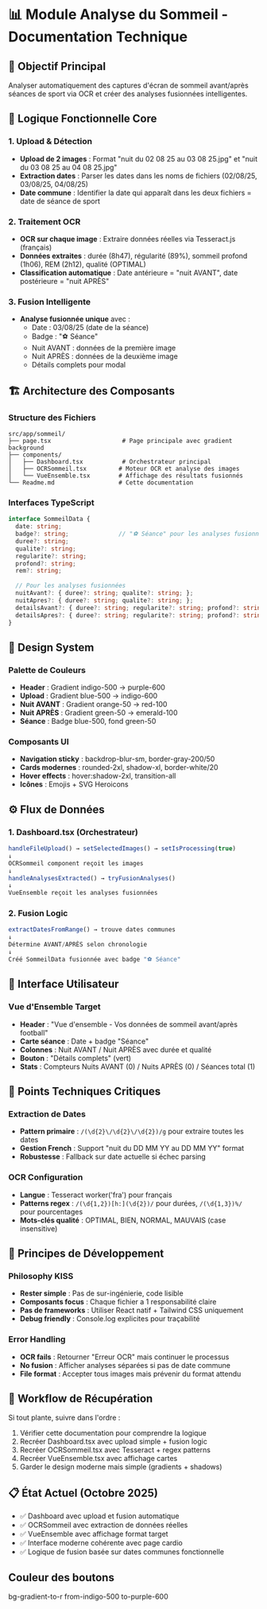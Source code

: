 # 📊 Module Analyse du Sommeil - Documentation Technique

## 🎯 Objectif Principal
Analyser automatiquement des captures d'écran de sommeil avant/après séances de sport via OCR et créer des analyses fusionnées intelligentes.

## 🔄 Logique Fonctionnelle Core

### 1. Upload & Détection
- **Upload de 2 images** : Format "nuit du 02 08 25 au 03 08 25.jpg" et "nuit du 03 08 25 au 04 08 25.jpg"
- **Extraction dates** : Parser les dates dans les noms de fichiers (02/08/25, 03/08/25, 04/08/25)
- **Date commune** : Identifier la date qui apparaît dans les deux fichiers = date de séance de sport

### 2. Traitement OCR
- **OCR sur chaque image** : Extraire données réelles via Tesseract.js (français)
- **Données extraites** : durée (8h47), régularité (89%), sommeil profond (1h06), REM (2h12), qualité (OPTIMAL)
- **Classification automatique** : Date antérieure = "nuit AVANT", date postérieure = "nuit APRÈS"

### 3. Fusion Intelligente
- **Analyse fusionnée unique** avec :
  - Date : 03/08/25 (date de la séance)
  - Badge : "⚽ Séance"
  - Nuit AVANT : données de la première image
  - Nuit APRÈS : données de la deuxième image
  - Détails complets pour modal

## 🏗️ Architecture des Composants

### Structure des Fichiers
```
src/app/sommeil/
├── page.tsx                    # Page principale avec gradient background
├── components/
│   ├── Dashboard.tsx           # Orchestrateur principal
│   ├── OCRSommeil.tsx         # Moteur OCR et analyse des images
│   └── VueEnsemble.tsx        # Affichage des résultats fusionnés
└── Readme.md                  # Cette documentation
```

### Interfaces TypeScript
```typescript
interface SommeilData {
  date: string;
  badge?: string;              // "⚽ Séance" pour les analyses fusionnées
  duree?: string;
  qualite?: string;
  regularite?: string;
  profond?: string;
  rem?: string;
  
  // Pour les analyses fusionnées
  nuitAvant?: { duree?: string; qualite?: string; };
  nuitApres?: { duree?: string; qualite?: string; };
  detailsAvant?: { duree?: string; regularite?: string; profond?: string; rem?: string; };
  detailsApres?: { duree?: string; regularite?: string; profond?: string; rem?: string; };
}
```

## 🎨 Design System

### Palette de Couleurs
- **Header** : Gradient indigo-500 → purple-600
- **Upload** : Gradient blue-500 → indigo-600  
- **Nuit AVANT** : Gradient orange-50 → red-100
- **Nuit APRÈS** : Gradient green-50 → emerald-100
- **Séance** : Badge blue-500, fond green-50

### Composants UI
- **Navigation sticky** : backdrop-blur-sm, border-gray-200/50
- **Cards modernes** : rounded-2xl, shadow-xl, border-white/20
- **Hover effects** : hover:shadow-2xl, transition-all
- **Icônes** : Emojis + SVG Heroicons

## ⚙️ Flux de Données

### 1. Dashboard.tsx (Orchestrateur)
```javascript
handleFileUpload() → setSelectedImages() → setIsProcessing(true)
↓
OCRSommeil component reçoit les images
↓
handleAnalysesExtracted() → tryFusionAnalyses()
↓
VueEnsemble reçoit les analyses fusionnées
```

### 2. Fusion Logic
```javascript
extractDatesFromRange() → trouve dates communes
↓
Détermine AVANT/APRÈS selon chronologie
↓
Créé SommeilData fusionnée avec badge "⚽ Séance"
```

## 📱 Interface Utilisateur

### Vue d'Ensemble Target
- **Header** : "Vue d'ensemble - Vos données de sommeil avant/après football"
- **Carte séance** : Date + badge "Séance" 
- **Colonnes** : Nuit AVANT / Nuit APRÈS avec durée et qualité
- **Bouton** : "Détails complets" (vert)
- **Stats** : Compteurs Nuits AVANT (0) / Nuits APRÈS (0) / Séances total (1)

## 🔧 Points Techniques Critiques

### Extraction de Dates
- **Pattern primaire** : `/(\d{2}\/\d{2}\/\d{2})/g` pour extraire toutes les dates
- **Gestion French** : Support "nuit du DD MM YY au DD MM YY" format
- **Robustesse** : Fallback sur date actuelle si échec parsing

### OCR Configuration  
- **Langue** : Tesseract worker('fra') pour français
- **Patterns regex** : `/(\d{1,2})[h:](\d{2})/` pour durées, `/(\d{1,3})%/` pour pourcentages
- **Mots-clés qualité** : OPTIMAL, BIEN, NORMAL, MAUVAIS (case insensitive)

## 🚨 Principes de Développement

### Philosophy KISS
- **Rester simple** : Pas de sur-ingénierie, code lisible
- **Composants focus** : Chaque fichier a 1 responsabilité claire  
- **Pas de frameworks** : Utiliser React natif + Tailwind CSS uniquement
- **Debug friendly** : Console.log explicites pour traçabilité

### Error Handling
- **OCR fails** : Retourner "Erreur OCR" mais continuer le processus
- **No fusion** : Afficher analyses séparées si pas de date commune
- **File format** : Accepter tous images mais prévenir du format attendu

## 🔄 Workflow de Récupération
Si tout plante, suivre dans l'ordre :
1. Vérifier cette documentation pour comprendre la logique
2. Recréer Dashboard.tsx avec upload simple + fusion logic
3. Recréer OCRSommeil.tsx avec Tesseract + regex patterns  
4. Recréer VueEnsemble.tsx avec affichage cartes
5. Garder le design moderne mais simple (gradients + shadows)

## 📋 État Actuel (Octobre 2025)
- ✅ Dashboard avec upload et fusion automatique
- ✅ OCRSommeil avec extraction de données réelles
- ✅ VueEnsemble avec affichage format target
- ✅ Interface moderne cohérente avec page cardio
- ✅ Logique de fusion basée sur dates communes fonctionnelle 

## Couleur des boutons 
bg-gradient-to-r from-indigo-500 to-purple-600